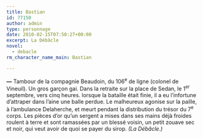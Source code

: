 ```yaml
---
title: Bastian
id: 77150
author: admin
type: personnage
date: 2010-02-15T07:50:27+00:00
excerpt: La Débâcle
novel:
  - debacle
rm_character_name_main: Bastian

---
```

**—** Tambour de la compagnie Beaudoin, du 106<sup>e</sup> de ligne (colonel de Vineuil). Un gros garçon gai. Dans la retraite sur la place de Sedan, le 1<sup>er</sup> septembre, vers cinq heures. lorsque la bataille était finie, il a eu l&rsquo;infortune d&rsquo;attraper dans l&rsquo;aine une balle perdue. Le malheureux agonise sur la paille, à l&rsquo;ambulance Delaherche, et meurt pendant la distribution du trésor du 7<sup>e</sup> corps. Les pièces d&rsquo;or qu&rsquo;un sergent a mises dans ses mains déjà froides roulent à terre et sont ramassées par un blessé voisin, un petit zouave sec et noir, qui veut avoir de quoi se payer du sirop. _(La Débâcle.)_